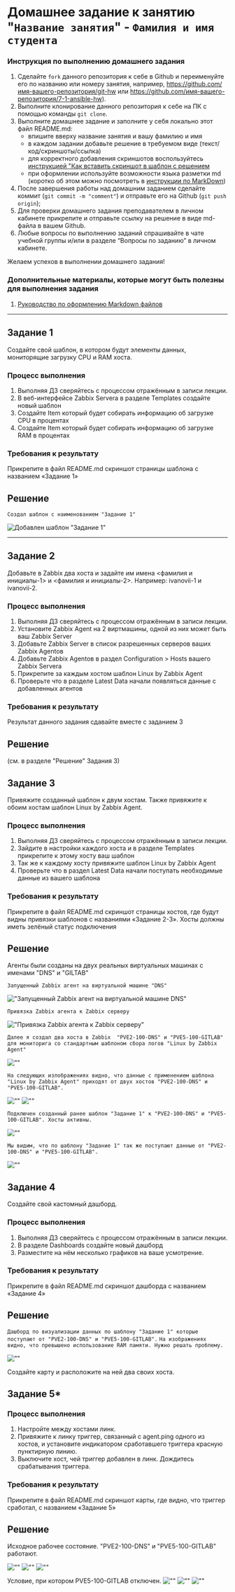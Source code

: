 # Домашнее задание к занятию "`Название занятия`" - `Фамилия и имя студента`


### Инструкция по выполнению домашнего задания

   1. Сделайте `fork` данного репозитория к себе в Github и переименуйте его по названию или номеру занятия, например, https://github.com/имя-вашего-репозитория/git-hw или  https://github.com/имя-вашего-репозитория/7-1-ansible-hw).
   2. Выполните клонирование данного репозитория к себе на ПК с помощью команды `git clone`.
   3. Выполните домашнее задание и заполните у себя локально этот файл README.md:
      - впишите вверху название занятия и вашу фамилию и имя
      - в каждом задании добавьте решение в требуемом виде (текст/код/скриншоты/ссылка)
      - для корректного добавления скриншотов воспользуйтесь [инструкцией "Как вставить скриншот в шаблон с решением](https://github.com/netology-code/sys-pattern-homework/blob/main/screen-instruction.md)
      - при оформлении используйте возможности языка разметки md (коротко об этом можно посмотреть в [инструкции  по MarkDown](https://github.com/netology-code/sys-pattern-homework/blob/main/md-instruction.md))
   4. После завершения работы над домашним заданием сделайте коммит (`git commit -m "comment"`) и отправьте его на Github (`git push origin`);
   5. Для проверки домашнего задания преподавателем в личном кабинете прикрепите и отправьте ссылку на решение в виде md-файла в вашем Github.
   6. Любые вопросы по выполнению заданий спрашивайте в чате учебной группы и/или в разделе “Вопросы по заданию” в личном кабинете.
   
Желаем успехов в выполнении домашнего задания!
   
### Дополнительные материалы, которые могут быть полезны для выполнения задания

1. [Руководство по оформлению Markdown файлов](https://gist.github.com/Jekins/2bf2d0638163f1294637#Code)

---

## Задание 1

Создайте свой шаблон, в котором будут элементы данных, мониторящие загрузку CPU и RAM хоста.

### Процесс выполнения
1. Выполняя ДЗ сверяйтесь с процессом отражённым в записи лекции.
2. В веб-интерфейсе Zabbix Servera в разделе Templates создайте новый шаблон
3. Создайте Item который будет собирать информацию об загрузке CPU в процентах
4. Создайте Item который будет собирать информацию об загрузке RAM в процентах

### Требования к результату
 Прикрепите в файл README.md скриншот страницы шаблона с названием «Задание 1»

## Решение

`Создал шаблон с наименованием "Задание 1"`

![Добавлен шаблон "Задание 1"](https://github.com/radiomost/zabbix-part2/blob/main/img/img-1.jpg)

---

## Задание 2

Добавьте в Zabbix два хоста и задайте им имена <фамилия и инициалы-1> и <фамилия и инициалы-2>. Например: ivanovii-1 и ivanovii-2.

### Процесс выполнения
1. Выполняя ДЗ сверяйтесь с процессом отражённым в записи лекции.
2. Установите Zabbix Agent на 2 виртмашины, одной из них может быть ваш Zabbix Server
3. Добавьте Zabbix Server в список разрешенных серверов ваших Zabbix Agentов
4. Добавьте Zabbix Agentов в раздел Configuration > Hosts вашего Zabbix Servera
5. Прикрепите за каждым хостом шаблон Linux by Zabbix Agent
6. Проверьте что в разделе Latest Data начали появляться данные с добавленных агентов

### Требования к результату
 Результат данного задания сдавайте вместе с заданием 3

## Решение

(см. в разделе "Решение" Задания 3)

## Задание 3

Привяжите созданный шаблон к двум хостам. Также привяжите к обоим хостам шаблон Linux by Zabbix Agent.

### Процесс выполнения
1. Выполняя ДЗ сверяйтесь с процессом отражённым в записи лекции.
2. Зайдите в настройки каждого хоста и в разделе Templates прикрепите к этому хосту ваш шаблон
3. Так же к каждому хосту привяжите шаблон Linux by Zabbix Agent
4. Проверьте что в раздел Latest Data начали поступать необходимые данные из вашего шаблона

### Требования к результату
 Прикрепите в файл README.md скриншот страницы хостов, где будут видны привязки шаблонов с названиями «Задание 2-3». Хосты должны иметь зелёный статус подключения

## Решение
Агенты были созданы на двух реальных виртуальных машинах с именами "DNS" и "GILTAB"

`Запущенный Zabbix агент на виртуальной машине "DNS"`

!["Запущенный Zabbix агент на виртуальной машине DNS"](https://github.com/radiomost/zabbix-part2/blob/main/img/img-3.jpg)


`Привязка Zabbix агента к Zabbix серверу`

!["Привязка Zabbix агента к Zabbix серверу"](https://github.com/radiomost/zabbix-part2/blob/main/img/img-2.jpg)


`Далее я создал два хоста в Zabbix 	"PVE2-100-DNS" и "PVE5-100-GITLAB" для мониторига со стандартным шаблоном сбора логов "Linux by Zabbix Agent"`

![""](https://github.com/radiomost/zabbix-part2/blob/main/img/img-4.jpg)

`На следующих излображениях видно, что данные с применением шаблона "Linux by Zabbix Agent" приходят от двух хостов "PVE2-100-DNS" и "PVE5-100-GITLAB".`

![""](https://github.com/radiomost/zabbix-part2/blob/main/img/img-5.jpg)
![""](https://github.com/radiomost/zabbix-part2/blob/main/img/img-6.jpg)

`Подключен созданный ранее шаблон "Задание 1" к "PVE2-100-DNS" и "PVE5-100-GITLAB". Хосты активны.`

![""](https://github.com/radiomost/zabbix-part2/blob/main/img/img-7.jpg)

`Мы видим, что по шаблону "Задание 1" так же поступают данные от "PVE2-100-DNS" и "PVE5-100-GITLAB".`

![""](https://github.com/radiomost/zabbix-part2/blob/main/img/img-8.jpg)

## Задание 4

Создайте свой кастомный дашборд.

### Процесс выполнения
1. Выполняя ДЗ сверяйтесь с процессом отражённым в записи лекции.
2. В разделе Dashboards создайте новый дашборд
3. Разместите на нём несколько графиков на ваше усмотрение.
### Требования к результату
 Прикрепите в файл README.md скриншот дашборда с названием «Задание 4»

## Решение

`Дашборд по визуализации данных по шаблону "Задание 1" которые поступают от "PVE2-100-DNS" и "PVE5-100-GITLAB".`
`На изображениях видно, что превышено использование RAM памяти. Нужно решать проблему.`

![""](https://github.com/radiomost/zabbix-part2/blob/main/img/img-9.jpg)

Создайте карту и расположите на ней два своих хоста.

## Задание 5*

### Процесс выполнения
1. Настройте между хостами линк.
2. Привяжите к линку триггер, связанный с agent.ping одного из хостов, и установите индикатором сработавшего триггера красную пунктирную линию.
3. Выключите хост, чей триггер добавлен в линк. Дождитесь срабатывания триггера.
### Требования к результату
 Прикрепите в файл README.md скриншот карты, где видно, что триггер сработал, с названием «Задание 5»

## Решение

Исходное рабочее состояние. "PVE2-100-DNS" и "PVE5-100-GITLAB" работают.

![""](https://github.com/radiomost/zabbix-part2/blob/main/img/img-10.jpg)
![""](https://github.com/radiomost/zabbix-part2/blob/main/img/img-11.jpg)
![""](https://github.com/radiomost/zabbix-part2/blob/main/img/img-12.jpg)

Условие, при котором PVE5-100-GITLAB отключен.
![""](https://github.com/radiomost/zabbix-part2/blob/main/img/img-13.jpg)
![""](https://github.com/radiomost/zabbix-part2/blob/main/img/img-14.jpg)
![""](https://github.com/radiomost/zabbix-part2/blob/main/img/img-15.jpg)